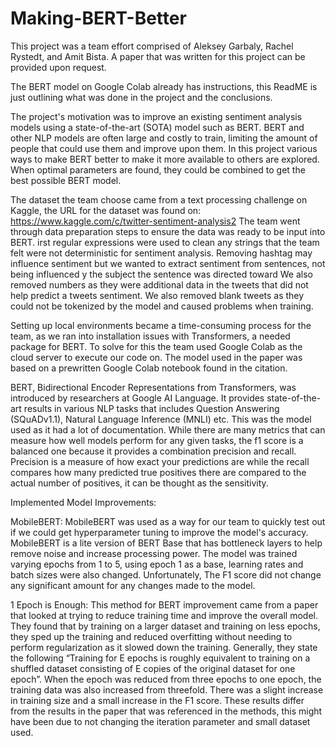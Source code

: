 # Making-BERT-Better

This project was a team effort comprised of Aleksey Garbaly, Rachel Rystedt, and Amit Bista. A paper that was written for this project can be provided upon request.

The BERT model on Google Colab already has instructions, this ReadME is just outlining what was done in the project and the conclusions.

The project's motivation was to improve an existing sentiment analysis models using a state-of-the-art (SOTA) model such as BERT. BERT and other NLP models are often large
and costly to train, limiting the amount of people that could use them and improve upon them. In this project various ways to make BERT better to make it more available to others are explored. When optimal parameters are found, they could be combined to get the best possible BERT model. 

The dataset the team choose came from a text processing challenge on Kaggle, the URL for the dataset was found on: https://www.kaggle.com/c/twitter-sentiment-analysis2
The team went through data preparation steps to ensure the data was ready to be input into BERT. irst regular expressions were used to clean any strings that the team felt were not deterministic for sentiment analysis. Removing hashtag may influence sentiment but we wanted to extract sentiment from sentences, not being influenced y the subject the sentence was directed toward We also removed numbers as they were additional data in the tweets that did not help predict a tweets sentiment. We also removed blank tweets as
they could not be tokenized by the model and caused problems when training.

Setting up local environments became a time-consuming process for the team, as we ran into installation issues with Transformers, a needed package for BERT. To solve for this the team used Google Colab as the cloud server to execute our code on. The model used in the paper was based on a prewritten Google Colab notebook found in the citation.

BERT, Bidirectional Encoder Representations from Transformers, was introduced by researchers at Google AI Language. It provides state-of-the-art results in various NLP tasks that includes Question Answering (SQuADv1.1), Natural Language Inference (MNLI) etc. This was the model used as it had a lot of documentation. While there are many metrics that can measure how well models perform for any given tasks, the f1 score is a balanced one because it provides a combination precision and recall. Precision is a measure of how exact your predictions are while the recall compares how many predicted true positives there are compared to the actual number of positives, it can be thought as the sensitivity.

Implemented Model Improvements:

MobileBERT: MobileBERT was used as a way for our team to quickly test out if we could get hyperparameter tuning to improve the model's accuracy. MobileBERT is a lite version of BERT Base that has bottleneck layers to help remove noise and increase processing power. The model was trained varying epochs from 1 to 5, using epoch 1 as a base, learning rates and batch sizes were also changed. Unfortunately, The F1 score did not change any significant amount for any changes made to the model.

1 Epoch is Enough: This method for BERT improvement came from a paper that looked at trying to reduce training time and improve the overall model. They found that by training on a larger dataset and training on less epochs, they sped up the training and reduced overfitting without needing to perform regularization as it slowed down the training. Generally, they state the following “Training for E epochs is roughly equivalent to training on a shuffled dataset consisting of E copies of the original dataset for one epoch”. When the epoch was reduced from three epochs to one epoch, the training data was also increased from threefold. There was a slight increase in training size and a small increase in the F1 score. These results differ from the results in the paper that was referenced in the methods, this might have been due to not changing the iteration parameter and small dataset used.
